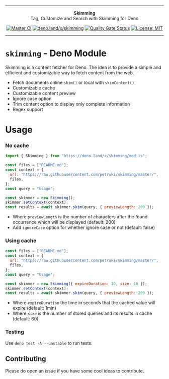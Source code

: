 ***

<div align="center">
<b>Skimming</b><br>
Tag, Customize and Search with Skimming for Deno
</div>

<div align="center">

[![Master CI](https://github.com/petruki/skimming/actions/workflows/master.yml/badge.svg)](https://github.com/petruki/skimming/actions/workflows/master.yml)
[![deno.land/x/skimming](https://shield.deno.dev/x/skimming)](https://deno.land/x/skimming)
[![Quality Gate Status](https://sonarcloud.io/api/project_badges/measure?project=petruki_skimming&metric=alert_status)](https://sonarcloud.io/summary/new_code?id=petruki_skimming)
[![License: MIT](https://img.shields.io/badge/License-MIT-yellow.svg)](https://opensource.org/licenses/MIT)

</div>

***

# `skimming` - Deno Module

Skimming is a content fetcher for Deno. The idea is to provide a simple and
efficient and customizable way to fetch content from the web.

- Fetch documents online `skim()` or local with `skimContent()`
- Customizable cache
- Customizable content preview
- Ignore case option
- Trim content option to display only complete information
- Regex support

# Usage

### No cache

```js
import { Skimming } from "https://deno.land/x/skimming/mod.ts";

const files = ["README.md"];
const context = {
  url: "https://raw.githubusercontent.com/petruki/skimming/master/",
  files,
};
const query = "Usage";

const skimmer = new Skimming();
skimmer.setContext(context);
const results = await skimmer.skim(query, { previewLength: 200 });
```

- Where `previewLength` is the number of characters after the found occurrence
  which will be displayed (default: 200)
- Add `ignoreCase` option for whether ignore case or not (default: false)

### Using cache

```js
const files = ["README.md"];
const context = {
  url: "https://raw.githubusercontent.com/petruki/skimming/master/",
  files,
};
const query = "Usage";

const skimmer = new Skimming({ expireDuration: 10, size: 10 });
skimmer.setContext(context);
const results = await skimmer.skim(query, { previewLength: 200 });
```

- Where `expireDuration` the time in seconds that the cached value will expire
  (default: 1min)
- Where `size` is the number of stored queries and its results in cache
  (default: 60)

### Testing

Use `deno test -A --unstable` to run tests.

## Contributing

Please do open an issue if you have some cool ideas to contribute.
